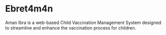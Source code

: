 # Ebret4m4n
Aman Ibra is a web-based Child Vaccination Management System designed to streamline and enhance the vaccination process for children.
